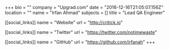 +++
bio = ""
company = "Upgrad.com"
date = "2016-12-16T21:05:07.156Z"
location = ""
name = "Irfan Ahmad"
subjects = []
title = "Lead QA Engineer"

[[social_links]]
  name = "Website"
  url = "http://critick.io"

[[social_links]]
  name = "Twitter"
  url = "https://twitter.com/notimewaste"

[[social_links]]
  name = "GitHub"
  url = "https://github.com/irfanah"
+++
